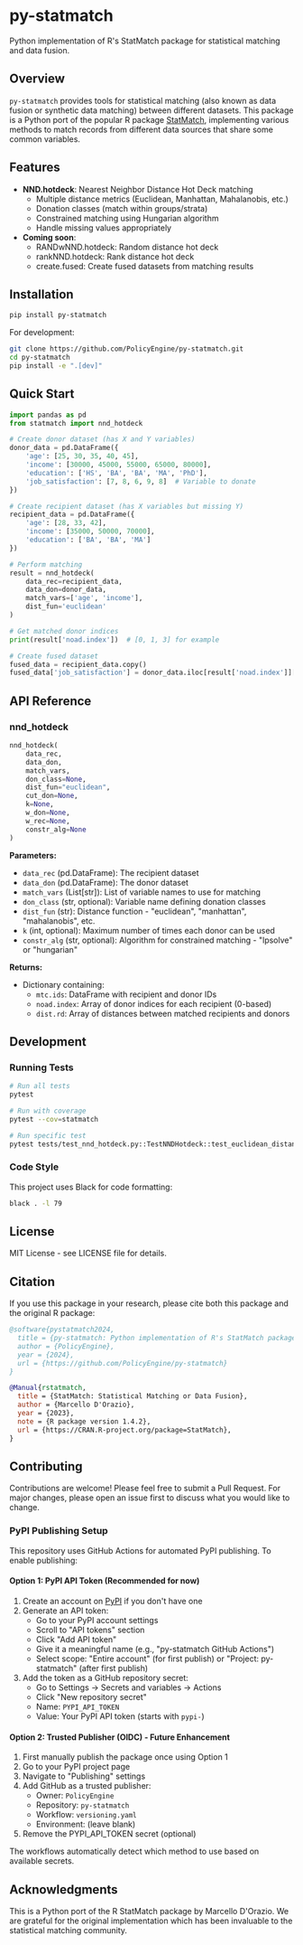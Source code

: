 # py-statmatch

Python implementation of R's StatMatch package for statistical matching and data fusion.

## Overview

`py-statmatch` provides tools for statistical matching (also known as data fusion or synthetic data matching) between different datasets. This package is a Python port of the popular R package [StatMatch](https://cran.r-project.org/web/packages/StatMatch/), implementing various methods to match records from different data sources that share some common variables.

## Features

- **NND.hotdeck**: Nearest Neighbor Distance Hot Deck matching
  - Multiple distance metrics (Euclidean, Manhattan, Mahalanobis, etc.)
  - Donation classes (match within groups/strata)
  - Constrained matching using Hungarian algorithm
  - Handle missing values appropriately
- **Coming soon**:
  - RANDwNND.hotdeck: Random distance hot deck
  - rankNND.hotdeck: Rank distance hot deck
  - create.fused: Create fused datasets from matching results

## Installation

```bash
pip install py-statmatch
```

For development:
```bash
git clone https://github.com/PolicyEngine/py-statmatch.git
cd py-statmatch
pip install -e ".[dev]"
```

## Quick Start

```python
import pandas as pd
from statmatch import nnd_hotdeck

# Create donor dataset (has X and Y variables)
donor_data = pd.DataFrame({
    'age': [25, 30, 35, 40, 45],
    'income': [30000, 45000, 55000, 65000, 80000],
    'education': ['HS', 'BA', 'BA', 'MA', 'PhD'],
    'job_satisfaction': [7, 8, 6, 9, 8]  # Variable to donate
})

# Create recipient dataset (has X variables but missing Y)
recipient_data = pd.DataFrame({
    'age': [28, 33, 42],
    'income': [35000, 50000, 70000],
    'education': ['BA', 'BA', 'MA']
})

# Perform matching
result = nnd_hotdeck(
    data_rec=recipient_data,
    data_don=donor_data,
    match_vars=['age', 'income'],
    dist_fun='euclidean'
)

# Get matched donor indices
print(result['noad.index'])  # [0, 1, 3] for example

# Create fused dataset
fused_data = recipient_data.copy()
fused_data['job_satisfaction'] = donor_data.iloc[result['noad.index']]['job_satisfaction'].values
```

## API Reference

### nnd_hotdeck

```python
nnd_hotdeck(
    data_rec,
    data_don,
    match_vars,
    don_class=None,
    dist_fun="euclidean",
    cut_don=None,
    k=None,
    w_don=None,
    w_rec=None,
    constr_alg=None
)
```

**Parameters:**
- `data_rec` (pd.DataFrame): The recipient dataset
- `data_don` (pd.DataFrame): The donor dataset
- `match_vars` (List[str]): List of variable names to use for matching
- `don_class` (str, optional): Variable name defining donation classes
- `dist_fun` (str): Distance function - "euclidean", "manhattan", "mahalanobis", etc.
- `k` (int, optional): Maximum number of times each donor can be used
- `constr_alg` (str, optional): Algorithm for constrained matching - "lpsolve" or "hungarian"

**Returns:**
- Dictionary containing:
  - `mtc.ids`: DataFrame with recipient and donor IDs
  - `noad.index`: Array of donor indices for each recipient (0-based)
  - `dist.rd`: Array of distances between matched recipients and donors

## Development

### Running Tests

```bash
# Run all tests
pytest

# Run with coverage
pytest --cov=statmatch

# Run specific test
pytest tests/test_nnd_hotdeck.py::TestNNDHotdeck::test_euclidean_distance_matching
```

### Code Style

This project uses Black for code formatting:

```bash
black . -l 79
```

## License

MIT License - see LICENSE file for details.

## Citation

If you use this package in your research, please cite both this package and the original R package:

```bibtex
@software{pystatmatch2024,
  title = {py-statmatch: Python implementation of R's StatMatch package},
  author = {PolicyEngine},
  year = {2024},
  url = {https://github.com/PolicyEngine/py-statmatch}
}

@Manual{rstatmatch,
  title = {StatMatch: Statistical Matching or Data Fusion},
  author = {Marcello D'Orazio},
  year = {2023},
  note = {R package version 1.4.2},
  url = {https://CRAN.R-project.org/package=StatMatch},
}
```

## Contributing

Contributions are welcome! Please feel free to submit a Pull Request. For major changes, please open an issue first to discuss what you would like to change.

### PyPI Publishing Setup

This repository uses GitHub Actions for automated PyPI publishing. To enable publishing:

#### Option 1: PyPI API Token (Recommended for now)
1. Create an account on [PyPI](https://pypi.org/) if you don't have one
2. Generate an API token:
   - Go to your PyPI account settings
   - Scroll to "API tokens" section
   - Click "Add API token"
   - Give it a meaningful name (e.g., "py-statmatch GitHub Actions")
   - Select scope: "Entire account" (for first publish) or "Project: py-statmatch" (after first publish)
3. Add the token as a GitHub repository secret:
   - Go to Settings → Secrets and variables → Actions
   - Click "New repository secret"
   - Name: `PYPI_API_TOKEN`
   - Value: Your PyPI API token (starts with `pypi-`)

#### Option 2: Trusted Publisher (OIDC) - Future Enhancement
1. First manually publish the package once using Option 1
2. Go to your PyPI project page
3. Navigate to "Publishing" settings
4. Add GitHub as a trusted publisher:
   - Owner: `PolicyEngine`
   - Repository: `py-statmatch`
   - Workflow: `versioning.yaml`
   - Environment: (leave blank)
5. Remove the PYPI_API_TOKEN secret (optional)

The workflows automatically detect which method to use based on available secrets.

## Acknowledgments

This is a Python port of the R StatMatch package by Marcello D'Orazio. We are grateful for the original implementation which has been invaluable to the statistical matching community.